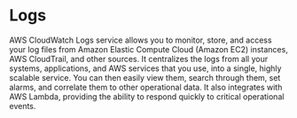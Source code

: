 # Logs

AWS CloudWatch Logs service allows you to monitor, store, and access your log files from Amazon Elastic Compute Cloud (Amazon EC2) instances, AWS CloudTrail, and other sources. It centralizes the logs from all your systems, applications, and AWS services that you use, into a single, highly scalable service. You can then easily view them, search through them, set alarms, and correlate them to other operational data. It also integrates with AWS Lambda, providing the ability to respond quickly to critical operational events.